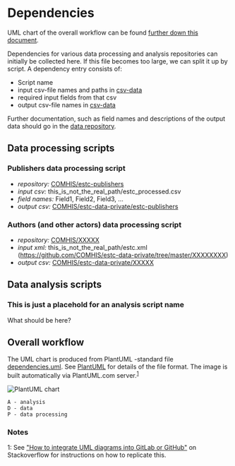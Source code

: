 # Dependencies
UML chart of the overall workflow can be found [further down this document](#overall-workflow).

Dependencies for various data processing and analysis repositories can initially be collected here. If this file becomes too large, we can split it up by script. 
A dependency entry consists of:
* Script name
* input csv-file names and paths in [csv-data](https://github.com/COMHIS/estc-data-private)
* required input fields from that csv
* output csv-file names in [csv-data](https://github.com/COMHIS/estc-data-private)

Further documentation, such as field names and descriptions of the output data should go in the [data repository](https://github.com/COMHIS/estc-data-private).

## Data processing scripts

### Publishers data processing script
* _repository:_ [COMHIS/estc-publishers](https://github.com/COMHIS/estc-publishers)
* _input csv:_ this_is_not_the_real_path/estc_processed.csv
* _field names:_ Field1, Field2, Field3, ...
* _output csv:_ [COMHIS/estc-data-private/estc-publishers](https://github.com/COMHIS/estc-data-private/tree/master/estc-publishers)

### Authors (and other actors) data processing script
* _repository:_ [COMHIS/XXXXX](https://github.com/COMHIS/XXXXX)
* _input xml:_ this_is_not_the_real_path/estc.xml (https://github.com/COMHIS/estc-data-private/tree/master/XXXXXXXX)
* _output csv:_ [COMHIS/estc-data-private/XXXXX](https://github.com/COMHIS/estc-data-private/tree/master/XXXXX)

## Data analysis scripts

### This is just a placehold for an analysis script name
What should be here?

## Overall workflow
The UML chart is produced from PlantUML -standard file [dependencies.uml](./dependencies.uml). See [PlantUML](http://plantuml.com/) for details of the file format. The image is built automatically via PlantUML.com server.<sup>[1](#note1)</sup>

![PlantUML chart](http://www.plantuml.com/plantuml/svg/LSqn3i8m34RXdLF00OXtfaeiC206JX0SGoiIfx9_AzUdZ4nFt_GcHpP4gxl3eboZI5ZTpy3g9oBB8xqNpF4C5-Ek44NYtkXylrsk3n877qUtpwlsGIqxnAZ8Abf4UH7_G_fzferRlm00)
```
A - analysis
D - data
P - data processing
```


### Notes
<a name="note1">1</a>: See ["How to integrate UML diagrams into GitLab or GitHub"](https://stackoverflow.com/questions/32203610/how-to-integrate-uml-diagrams-into-gitlab-or-github) on Stackoverflow for instructions on how to replicate this. 
